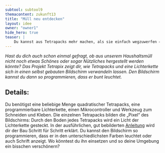 ```yaml
---
subtool: subtool9
themacontent: zukunft13
title: "Müll neu entdecken"
layout: idee
owner: "owner1"
hide_hero: true
teaser: |
    Du kannst aus Tetrapacks mehr machen, als sie einfach wegzuwerfen – hier erfährst du, was.
---
```


*Hast du dich auch schon einmal gefragt, ob aus unserem Haushaltsmüll nicht noch etwas Schönes oder sogar Nützliches hergestellt werden könnte? Das Projekt Tetrapix zeigt dir, wie Tetrapacks und eine Lichterkette sich in einen selbst gebauten Bildschirm verwandeln lassen. Den Bildschirm kannst du dann so programmieren, dass er bunt leuchtet.*

## Details:
Du benötigst eine beliebige Menge quadratischer Tetrapacks, eine programmierbare Lichterkette, einen Mikrocontroller und Werkzeug zum Schneiden und Kleben. Die einzelnen Tetrapacks bilden die „Pixel“ des Bildschirms: Durch den Boden jedes Tetrapacks wird ein Licht der Lichterkette gesteckt. In der ausführlichen, gut bebilderten [Anleitung](http://tetrapix.de/pdf/OER_tetrakit.pdf) wird dir der Bau Schritt für Schritt erklärt.
Du kannst den Bildschirm so programmieren, dass er in den unterschiedlichsten Farben leuchtet oder auch Schrift anzeigt. Wo könntest du ihn einsetzen und so deine Umgebung ein bisschen verschönern?
